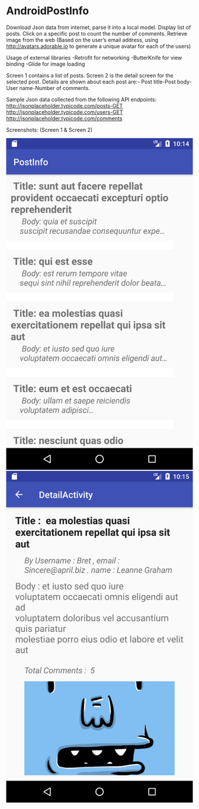 # AndroidPostInfo

Download Json data from internet, parse it into a local model.
Display list of posts. Click on a specific post to count the number of comments.
Retrieve image from the web (Based on the user’s email address, using ​http://avatars.adorable.io to generate a unique avatar for each of the users)

Usage of external libraries
-Retrofit for networking
-ButterKnife for view binding
-Glide for image loading

Screen 1 contains a list of posts. 
Screen 2 is the detail screen for the selected post. Details are shown about each post are:-
Post title-Post body-User name-Number of comments.


Sample Json data collected from the following API endpoints:
​http://jsonplaceholder.typicode.com/posts-GET 
​http://jsonplaceholder.typicode.com/users-GET 
​http://jsonplaceholder.typicode.com/comments


Screenshots: (Screen 1 & Screen 2)

![Screen 1](Screen%201.png?raw=true "Title")
![Screen 2](Screen%202.png?raw=true "Title")
